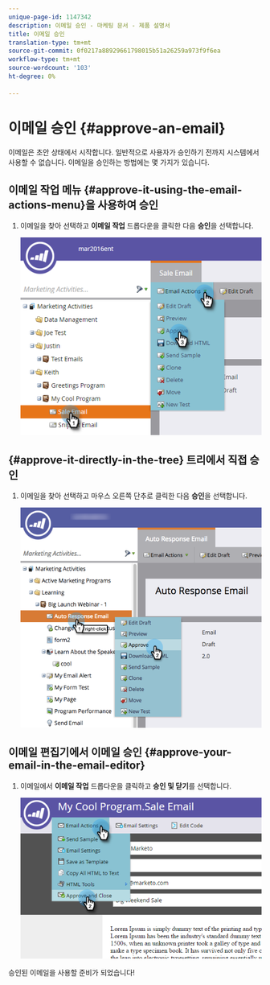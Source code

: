 ```yaml
---
unique-page-id: 1147342
description: 이메일 승인 - 마케팅 문서 - 제품 설명서
title: 이메일 승인
translation-type: tm+mt
source-git-commit: 0f0217a88929661798015b51a26259a973f9f6ea
workflow-type: tm+mt
source-wordcount: '103'
ht-degree: 0%

---
```



# 이메일 승인 {#approve-an-email}

이메일은 초안 상태에서 시작합니다. 일반적으로 사용자가 승인하기 전까지 시스템에서 사용할 수 없습니다. 이메일을 승인하는 방법에는 몇 가지가 있습니다.

## 이메일 작업 메뉴 {#approve-it-using-the-email-actions-menu}을 사용하여 승인

1. 이메일을 찾아 선택하고 **이메일 작업** 드롭다운을 클릭한 다음 **승인**&#x200B;을 선택합니다.

   ![](assets/one.png)

## {#approve-it-directly-in-the-tree} 트리에서 직접 승인

1. 이메일을 찾아 선택하고 마우스 오른쪽 단추로 클릭한 다음 **승인**&#x200B;을 선택합니다.

   ![](assets/approveemail.png)

## 이메일 편집기에서 이메일 승인 {#approve-your-email-in-the-email-editor}

1. 이메일에서 **이메일 작업** 드롭다운을 클릭하고 **승인 및 닫기**&#x200B;를 선택합니다.

   ![](assets/three.png)

승인된 이메일을 사용할 준비가 되었습니다!
